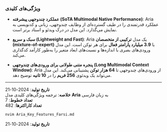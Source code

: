 ### ویژگی‌های کلیدی

- **عملکرد چندوجهی پیشرفته (SoTA Multimodal Native Performance)**: Aria عملکرد قدرتمندی را در طیف گسترده‌ای از وظایف چندوجهی، زبانی و کدنویسی به نمایش می‌گذارد. این مدل در درک ویدئو و اسناد برتر است.

- **سبک و سریع (Lightweight and Fast)**: Aria یک مدل **ترکیبی از متخصصان (mixture-of-expert)** با **3.9 میلیارد پارامتر فعال** برای هر توکن است. این مدل ورودی‌های بصری با اندازه‌ها و نسبت‌های ابعاد متغیر را به‌طور کارآمد کدگذاری می‌کند.

- **پنجره متنی طولانی برای ورودی‌های چندوجهی (Long Multimodal Context Window)**: Aria از ورودی‌های چندوجهی تا **64 هزار توکن** پشتیبانی می‌کند. این مدل می‌تواند یک ویدئوی **256 فریم** را در **10 ثانیه** توضیح دهد.

---

**تاریخ تولید**: 2024-10-21  
**خلاصه**: ترجمه ویژگی‌های کلیدی مدل **Aria** به زبان فارسی  
**تعداد خطوط**: 7  
**تعداد کاراکترها**: 482  

```bash
nvim Aria_Key_Features_Farsi.md
```  
**تاریخ تولید**: 2024-10-21
